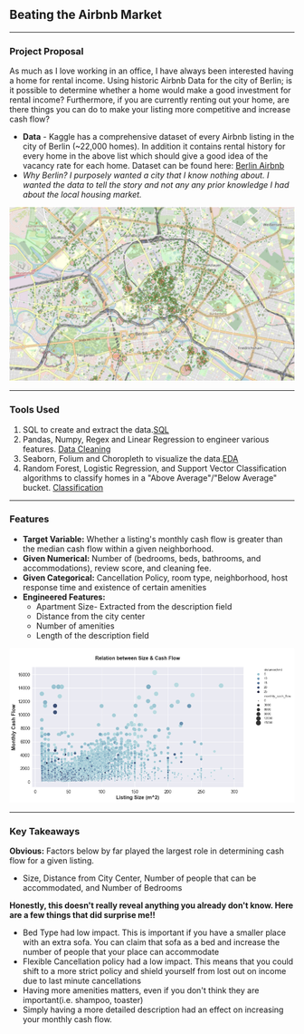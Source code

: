## Beating the Airbnb Market

---
### Project Proposal
As much as I love working in an office, I have always been interested having a home for rental income.  Using historic Airbnb Data for the city of Berlin; is it possible to determine whether a home would make a good investment for rental income?  Furthermore, if you are currently renting out your home, are there things you can do to make your listing more competitive and increase cash flow?  
   * **Data** - Kaggle has a comprehensive dataset of every Airbnb listing in the city of Berlin (~22,000 homes).  In addition it contains rental history for every home in the above list which should give a good idea of the vacancy rate for each home. Dataset can be found here: [Berlin Airbnb](https://www.kaggle.com/brittabettendorf/berlin-airbnb-data)
   * *Why Berlin? I purposely wanted a city that I know nothing about.  I wanted the data to tell the story and not any any prior knowledge I had about the local housing market.* 

![Berlin Airbnb map](/Images/Map_Image.png)


---
### Tools Used
1. SQL to create and extract the data.[SQL](https://github.com/sairam1284/Project3_predict_rental_income/blob/main/Prj3-Part_0-Create_Sql_Table.ipynb)
1. Pandas, Numpy, Regex and Linear Regression to engineer various features. [Data Cleaning](https://github.com/sairam1284/Project3_predict_rental_income/blob/main/Prj3-Part_2-Data_Cleaning.ipynb)
1. Seaborn, Folium and Choropleth to visualize the data.[EDA](https://github.com/sairam1284/Project3_predict_rental_income/blob/main/Prj3-Part_3-EDA.ipynb)
1. Random Forest, Logistic Regression, and Support Vector Classification algorithms to classify homes in a "Above Average"/"Below Average" bucket. [Classification](https://github.com/sairam1284/Project3_predict_rental_income/blob/main/Prj3-Part_4-Data_Modeling.ipynb)

---
### Features  
* **Target Variable:** Whether a listing's monthly cash flow is greater than the median cash flow within a given neighborhood.  
* **Given Numerical:** Number of (bedrooms, beds, bathrooms, and accommodations), review score, and cleaning fee.
* **Given Categorical:** Cancellation Policy, room type, neighborhood, host response time and existence of certain amenities
* **Engineered Features:** 
    * Apartment Size- Extracted from the description field
    * Distance from the city center
    * Number of amenities
    * Length of the description field
    
![Cash Flow Visualization](/Images/size_cash_flow.png)

----
### Key Takeaways
**Obvious:** Factors below by far played the largest role in determining cash flow for a given listing. 
    
   * Size, Distance from City Center, Number of people that can be accommodated, and Number of Bedrooms

**Honestly, this doesn't really reveal anything you already don't know. Here are a few things that did surprise me!!**

   * Bed Type had low impact.  This is important if you have a smaller place with an extra sofa.  You can claim that sofa as a bed and increase the number of people that your place can accommodate
   * Flexible Cancellation policy had a low impact.  This means that you could shift to a more strict policy and shield yourself from lost out on income due to last minute cancellations
   * Having more amenities matters, even if you don't think they are important(i.e. shampoo, toaster)
   * Simply having a more detailed description had an effect on increasing your monthly cash flow. 

